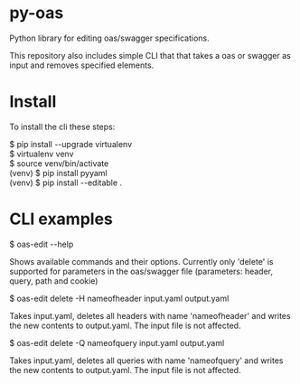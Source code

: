 # py-oas
Python library for editing oas/swagger specifications.

This repository also includes simple CLI that that takes a 
oas or swagger as input and removes specified elements.

# Install

To install the cli these steps:

$ pip install --upgrade virtualenv  
$ virtualenv venv  
$ source venv/bin/activate  
(venv) $ pip install pyyaml  
(venv) $ pip install --editable .  


# CLI examples

$ oas-edit --help

Shows available commands and their options. Currently only 'delete' is supported for parameters in the oas/swagger file (parameters: header, query, path and cookie)

$ oas-edit delete -H nameofheader input.yaml output.yaml

Takes input.yaml, deletes all headers with name 'nameofheader' and writes the new contents to output.yaml. The input file is not affected.

$ oas-edit delete -Q nameofquery input.yaml output.yaml

Takes input.yaml, deletes all queries with name 'nameofquery' and writes the new contents to output.yaml. The input file is not affected.
